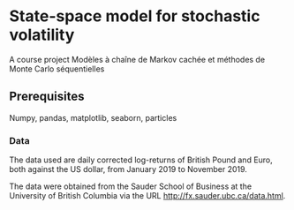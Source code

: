 # State-space model for stochastic volatility

A course project Modèles à chaîne de Markov cachée et méthodes de Monte Carlo séquentielles 

## Prerequisites

Numpy, pandas, matplotlib, seaborn, particles

### Data
The data used are daily corrected log-returns of British Pound and Euro, both against the US dollar, from January 2019 to November 2019. 

The data were obtained from the Sauder School of Business at the University of British Columbia via the URL http://fx.sauder.ubc.ca/data.html.
